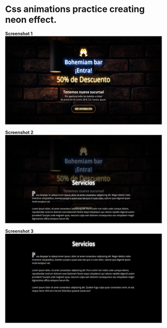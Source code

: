 # Css animations practice creating neon effect.

**Screenshot 1**
![screenshot1](screenshot1.png)

**Screenshot 2**
![screenshot2](screenshot2.png)

**Screenshot 3**
![screenshot3](screenshot3.png)